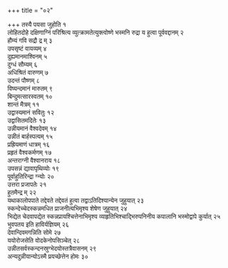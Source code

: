 +++
title = "०२"

+++
तस्यै पयसा जुहोति १  
लोहितदोहे दक्षिणाग्निं परिश्रित्य व्युत्क्रामतेत्युक्त्वोष्णे भस्मनि रुद्रा य हुत्वा पूर्ववद्दानम् २  
हौम्यं गवि सद्रौ द्र म् ३  
उपसृष्टं वायव्यम् ४  
दुह्यमानमाश्विनम् ५  
दुग्धं सौम्यम् ६  
अधिश्रितं वारुणम् ७  
उदन्तं पौष्णम् ८  
विष्यन्दमानं मारुतम् ९  
बिन्दुमत्सारस्वतम् १०  
शान्तं मैत्रम् ११  
उद्वास्यमानं सवितुः १२  
उद्वासितमदितेः १३  
उन्नीयमानं वैश्वदेवम् १४  
उन्नीतं बार्हस्पत्यम् १५  
प्रह्रियमाणं धात्रम् १६  
प्रहृतं वैश्वकर्मणम् १७  
अन्तराग्नी वैश्वानराय १८  
उपसन्नं द्यावापृथिव्योः १९  
पूर्वाहुतिरिन्द्रा ग्न्योः २०  
उत्तरा प्रजापतेः २१  
हुतमैन्द्र म् २२  
यथाकालोपपाते तद्देवते तद्देवतं हुत्वा तद्वाऽतिदिश्यान्येन जुहुयात् २३  
स्कन्देच्चेदस्कन्नमधित प्राजनीत्यभिमृश्य शेषेण जुहुयात् २४  
भिद्येत चेदवापद्येत स्कन्नप्रायश्चित्तेनाभिमृश्य व्याहृतिभिश्चाद्भिरुपनिनीय कपालानि भस्मोद्वापे कुर्यात् २५  
भुवपतय इति हाविर्यज्ञियम् २६  
देवान्दिवमगन्निति सोमे २७  
ययोरोजसेति वोदकेनोपसिञ्चेत् २८  
उन्नीतसर्वस्कन्दनस्रुग्भेदयोस्तत्रैवासनम् २९  
अन्यदुन्नीयान्योऽस्मै प्रयच्छेत्तेन होमः ३०  

